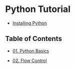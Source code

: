 # Python Tutorial

- [Installing Python]()

## Table of Contents

- [01. Python Basics](https://github.com/kaka-lin/Notes/tree/master/Python/01_python_basics.ipynb)

- [02. Flow Control](https://github.com/kaka-lin/Notes/tree/master/Python/02_flow_control.ipynb)
